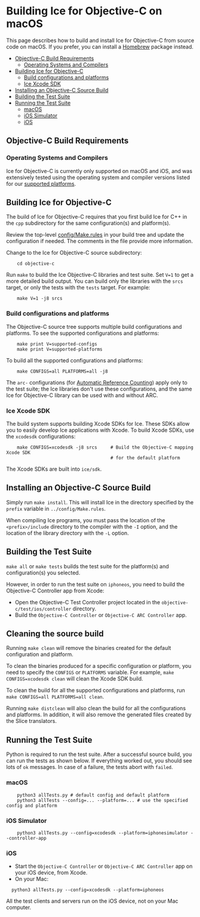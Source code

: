 # Building Ice for Objective-C on macOS

This page describes how to build and install Ice for Objective-C from source
code on macOS. If you prefer, you can install a [Homebrew][1] package instead.

* [Objective\-C Build Requirements](#objective-c-build-requirements)
  * [Operating Systems and Compilers](#operating-systems-and-compilers)
* [Building Ice for Objective\-C](#building-ice-for-objective-c)
  * [Build configurations and platforms](#build-configurations-and-platforms)
  * [Ice Xcode SDK](#ice-xcode-sdk)
* [Installing an Objective\-C Source Build](#installing-an-objective-c-source-build)
* [Building the Test Suite](#building-the-test-suite)
* [Running the Test Suite](#running-the-test-suite)
  * [macOS](#macos)
  * [iOS Simulator](#ios-simulator)
  * [iOS](#ios)

## Objective-C Build Requirements

### Operating Systems and Compilers

Ice for Objective-C is currently only supported on macOS and iOS, and was
extensively tested using the operating system and compiler versions listed for
our [supported platforms][2].

## Building Ice for Objective-C

The build of Ice for Objective-C requires that you first build Ice for C++ in
the `cpp` subdirectory for the same configuration(s) and platform(s).

Review the top-level [config/Make.rules](../config/Make.rules) in your build
tree and update the configuration if needed. The comments in the file provide
more information.

Change to the Ice for Objective-C source subdirectory:
```
    cd objective-c
```
Run `make` to build the Ice Objective-C libraries and test suite. Set `V=1` to
get a more detailed build output. You can build only the libraries with the
`srcs` target, or only the tests with the `tests` target. For example:
```
    make V=1 -j8 srcs
```

### Build configurations and platforms

The Objective-C source tree supports multiple build configurations and
platforms. To see the supported configurations and platforms:
```
    make print V=supported-configs
    make print V=supported-platforms
```
To build all the supported configurations and platforms:
```
    make CONFIGS=all PLATFORMS=all -j8
```
The `arc-` configurations (for [Automatic Reference Counting][3]) apply only to
the test suite; the Ice libraries don't use these configurations, and the same
Ice for Objective-C library can be used with and without ARC.

### Ice Xcode SDK

The build system supports building Xcode SDKs for Ice. These SDKs allow you to
easily develop Ice applications with Xcode. To build Xcode SDKs, use the
`xcodesdk` configurations:
```
    make CONFIGS=xcodesdk -j8 srcs     # Build the Objective-C mapping Xcode SDK
                                       # for the default platform
```
The Xcode SDKs are built into `ice/sdk`.

## Installing an Objective-C Source Build

Simply run `make install`. This will install Ice in the directory specified by
the `prefix` variable in `../config/Make.rules`.

When compiling Ice programs, you must pass the location of the
`<prefix>/include` directory to the compiler with the `-I` option, and the
location of the library directory with the `-L` option.

## Building the Test Suite

`make all` or `make tests` builds the test suite for the platform(s) and
configuration(s) you selected.

However, in order to run the test suite on `iphoneos`, you need to build the
Objective-C Controller app from Xcode:
 - Open the Objective-C Test Controller project located in the
 `objective-c/test/ios/controller` directory.
 - Build the `Objective-C Controller` or `Objective-C ARC Controller` app.

## Cleaning the source build

Running `make clean` will remove the binaries created for the default
configuration and platform.

To clean the binaries produced for a specific configuration or platform, you
need to specify the `CONFIGS` or `PLATFORMS` variable. For example,
`make CONFIGS=xcodesdk clean` will clean the Xcode SDK build.

To clean the build for all the supported configurations and platforms, run
`make CONFIGS=all PLATFORMS=all clean`.

Running `make distclean` will also clean the build for all the configurations
and platforms. In addition, it will also remove the generated files created by
the Slice translators.

## Running the Test Suite

Python is required to run the test suite. After a successful source build, you
can run the tests as shown below. If everything worked out, you should see lots
of `ok` messages. In case of a failure, the tests abort with `failed`.

### macOS
```
    python3 allTests.py # default config and default platform
    python3 allTests --config=... --platform=... # use the specified config and platform
```
### iOS Simulator
```
    python3 allTests.py --config=xcodesdk --platform=iphonesimulator --controller-app
```
### iOS
 - Start the `Objective-C Controller` or `Objective-C ARC Controller` app on
 your iOS device, from Xcode.
 - On your Mac:
 ```
   python3 allTests.py --config=xcodesdk --platform=iphoneos
 ```
 All the test clients and servers run on the iOS device, not on your Mac
 computer.

[1]: https://doc.zeroc.com/display/Rel/Using+the+macOS+Binary+Distribution+for+Ice+3.7.1
[2]: https://doc.zeroc.com/display/Rel/Supported+Platforms+for+Ice+3.7.1
[3]: https://en.wikipedia.org/wiki/Automatic_Reference_Counting
